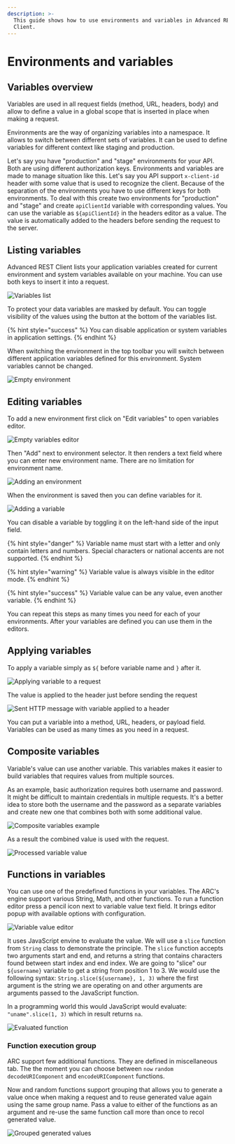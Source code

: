 ```yaml
---
description: >-
  This guide shows how to use environments and variables in Advanced REST
  Client.
---
```


# Environments and variables

## Variables overview

Variables are used in all request fields \(method, URL, headers, body\) and allow to define a value in a global scope that is inserted in place when making a request.

Environments are the way of organizing variables into a namespace. It allows to switch between different sets of variables. It can be used to define variables for different context like staging and production.

Let's say you have "production" and "stage" environments for your API. Both are using different authorization keys. Environments and variables are made to manage situation like this. Let's say you API support `x-client-id` header with some value that is used to recognize the client. Because of the separation of the environments you have to use different keys for both environments. To deal with this create two environments for "production" and "stage" and create `apiClientId` variable with corresponding values. You can use the variable as `${apiClientId}` in the headers editor as a value. The value is automatically added to the headers before sending the request to the server. 

## Listing variables

Advanced REST Client lists your application variables created for current environment and system variables available on your machine. You can use both keys to insert it into a request.

![Variables list](../.gitbook/assets/image%20%2812%29.png)

To protect your data variables are masked by default. You can toggle visibility of the values using the button at the bottom of the variables list.

{% hint style="success" %}
You can disable application or system variables in application settings.
{% endhint %}

When switching the environment in the top toolbar you will switch between different application variables defined for this environment. System variables cannot be changed.

![Empty environment](../.gitbook/assets/image%20%2810%29.png)

## Editing variables

To add a new environment first click on "Edit variables" to open variables editor.

![Empty variables editor](../.gitbook/assets/image%20%2856%29.png)

Then "Add" next to environment selector. It then renders a text field where you can enter new environment name. There are no limitation for environment name.

![Adding an environment](../.gitbook/assets/image%20%2844%29.png)

When the environment is saved then you can define variables for it.

![Adding a variable](../.gitbook/assets/image.png)

You can disable a variable by toggling it on the left-hand side of the input field.

{% hint style="danger" %}
Variable name must start with a letter and only contain letters and numbers. Special characters or national accents are not supported.
{% endhint %}

{% hint style="warning" %}
Variable value is always visible in the editor mode.
{% endhint %}

{% hint style="success" %}
Variable value can be any value, even another variable.
{% endhint %}

You can repeat this steps as many times you need for each of your environments. After your variables are defined you can use them in the editors.

## Applying variables

To apply a variable simply as `${` before variable name and `}` after it.

![Applying variable to a request](../.gitbook/assets/image%20%2850%29.png)

The value is applied to the header just before sending the request

![Sent HTTP message with variable applied to a header](../.gitbook/assets/image%20%2860%29.png)

You can put a variable into a method, URL, headers, or payload field. Variables can be used as many times as you need in a request.

## Composite variables

Variable's value can use another variable. This variables makes it easier to build variables that requires values from multiple sources.

As an example, basic authorization requires both username and password. It might be difficult to maintain credentials in multiple requests. It's a better idea to store both the username and the password as a separate variables and create new one that combines both with some additional value.

![Composite variables example](../.gitbook/assets/image%20%285%29.png)

As a result the combined value is used with the request.

![Processed variable value](../.gitbook/assets/image%20%2851%29.png)

## Functions in variables

You can use one of the predefined functions in your variables. The ARC's engine support various String, Math, and other functions. To run a function editor press a pencil icon next to variable value text field. It brings editor popup with available options with configuration.

![Variable value editor](../.gitbook/assets/image%20%287%29.png)

It uses JavaScript envine to evaluate the value. We will use a `slice` function from `String` class to demonstrate the principle. The `slice` function accepts two arguments start and end, and returns a string that contains characters found between start index and end index. We are going to "slice" our `${username}` variable to get a string from position 1 to 3. We would use the following syntax: `String.slice(${username}, 1, 3)` where the first argument is the string we are operating on and other arguments are arguments passed to the JavaScript function.

In a programming world this would JavaScript would evaluate: `"uname".slice(1, 3)` which in result returns `na`.

![Evaluated function](../.gitbook/assets/image%20%2849%29.png)

### Function execution group

ARC support few additional functions. They are defined in miscellaneous tab. The the moment you can choose between `now` `random` `decodeURIComponent` and `encodeURIComponent` functions.

Now and random functions support grouping that allows you to generate a value once when making a request and to reuse generated value again using the same group name. Pass a value to either of the functions as an argument and re-use the same function call more than once to recol generated value.

![Grouped generated values](../.gitbook/assets/image%20%2863%29.png)

